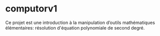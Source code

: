 # computorv1
Ce projet est une introduction à la manipulation d’outils mathématiques élémentaires: résolution d'équation polynomiale de second degré.
